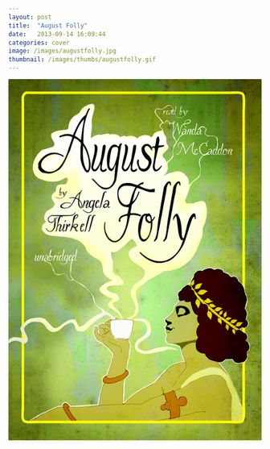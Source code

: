 ```yaml
---
layout: post
title:  "August Folly"
date:   2013-09-14 16:09:44
categories: cover
image: /images/augustfolly.jpg 
thumbnail: /images/thumbs/augustfolly.gif
---
```

![August Folly][image]

[image]: /images/augustfolly.jpg "August Folly"
